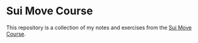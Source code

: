 # Sui Move Course

This repository is a collection of my notes and exercises from the [Sui Move Course](https://github.com/sui-foundation/sui-move-intro-course/tree/main).
